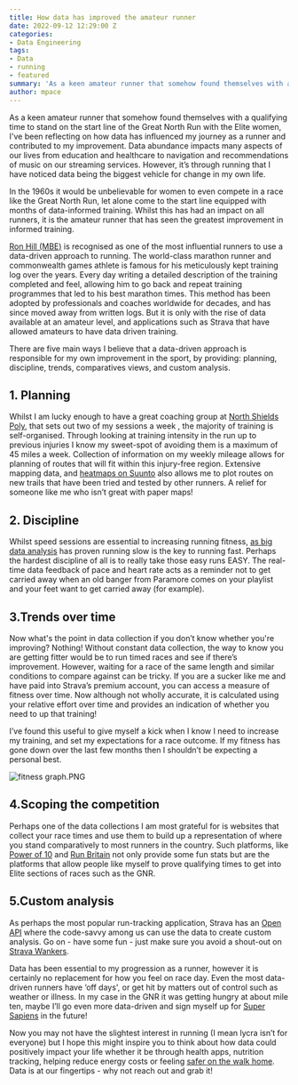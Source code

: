 ```yaml
---
title: How data has improved the amateur runner
date: 2022-09-12 12:29:00 Z
categories:
- Data Engineering
tags:
- Data
- running
- featured
summary: 'As a keen amateur runner that somehow found themselves with a qualifying time to stand on the start line of the Great North Run with the Elite women, I take a look at the main ways data has aided my journey to that start line. '
author: mpace
---
```


As a keen amateur runner that somehow found themselves with a qualifying time to stand on the start line of the Great North Run with the Elite women, I've been reflecting on how data has influenced my journey as a runner and contributed to my improvement. Data abundance impacts many aspects of our lives from education and healthcare to navigation and recommendations of music on our streaming services. However, it’s through running that I have noticed data being the biggest vehicle for change in my own life. 

In the 1960s it would be unbelievable for women to even compete in a race like the Great North Run, let alone come to the start line equipped with months of data-informed training. Whilst this has had an impact on all runners, it is the amateur runner that has seen the greatest improvement in informed training.

[Ron Hill (MBE)](https://en.wikipedia.org/wiki/Ron_Hill) is recognised as one of the most influential runners to use a data-driven approach to running. The world-class marathon runner and commonwealth games athlete is famous for his meticulously kept training log over the years. Every day writing a detailed description of the training completed and feel, allowing him to go back and repeat training programmes that led to his best marathon times. This method has been adopted by professionals and coaches worldwide for decades, and has since moved away from written logs. But it is only with the rise of data available at an amateur level, and applications such as Strava that have allowed amateurs to have data driven training. 

There are five main ways I believe that a data-driven approach is responsible for my own improvement in the sport, by providing: planning, discipline, trends, comparatives views, and custom analysis. 

## 1. Planning

Whilst I am lucky enough to have a great coaching group at [North Shields Poly](http://nspoly.org/), that sets out two of my sessions a week , the majority of training is self-organised. Through looking at training intensity in the run up to previous injuries I know my sweet-spot of avoiding them is a maximum of 45 miles a week. Collection of information on my weekly mileage allows for planning of routes that will fit within this injury-free region. Extensive mapping data, and [heatmaps on Suunto](https://www.suunto.com/en-gb/sports/News-Articles-container-page/keep-your-distance-with-heatmaps/) also allows me to plot routes on new trails that have been tried and tested by other runners. A relief for someone like me who isn’t great with paper maps! 

## 2. Discipline

Whilst speed sessions are essential to increasing running fitness, [as big data analysis](https://www.nature.com/articles/s41467-020-18737-6) has proven running slow is the key to running fast. Perhaps the hardest discipline of all is to really take those easy runs EASY. The real-time data feedback of pace and heart rate acts as a reminder not to get carried away when an old banger from Paramore comes on your playlist and your feet want to get carried away (for example). 

## 3.Trends over time

Now what's the point in data collection if you don’t know whether you're improving? Nothing! Without constant data collection, the way to know you are getting fitter would be to run timed races and see if there’s improvement. However, waiting for a race of the same length and similar conditions to compare against can be tricky. If you are a sucker like me and have paid into Strava’s premium account, you can access a measure of fitness over time. Now although not wholly accurate, it is calculated using your relative effort over time and provides an indication of whether you need to up that training! 

I’ve found this useful to give myself a kick when I know I need to increase my training, and set my expectations for a race outcome. If my fitness has gone down over the last few months then I shouldn’t be expecting a personal best. 

![fitness graph.PNG](/uploads/fitness%20graph.PNG)


## 4.Scoping the competition

Perhaps one of the data collections I am most grateful for is websites that collect your race times and  use them to build up a representation of where you stand comparatively to most runners in the country. Such platforms, like [Power of 10](https://www.thepowerof10.info/) and [Run Britain](https://www.runbritainrankings.com/) not only provide some fun stats but are the platforms that allow people like myself to prove qualifying times to get into Elite sections of races such as the GNR. 

## 5.Custom analysis

As perhaps the most popular run-tracking application, Strava has an [Open API](https://developers.strava.com/) where the code-savvy among us can use the data to create custom analysis. Go on - have some fun - just make sure you avoid a shout-out on [Strava Wankers](https://twitter.com/stravawankers?lang=en). 

Data has been essential to my progression as a runner, however it is certainly no replacement for how you feel on race day. Even the most data-driven runners have ‘off days', or get hit by matters out of control such as weather or illness. In my case in the GNR it was getting hungry at about mile ten, maybe I’ll go even more data-driven and sign myself up for [Super Sapiens](https://www.supersapiens.com/en-GB/)  in the future!  

Now you may not have the slightest interest in running (I mean lycra isn’t for everyone) but I hope this might inspire you to think about how data could positively impact your life whether it be through health apps, nutrition tracking, helping reduce energy costs or feeling [safer on the walk home](https://www.walksafe.io/). Data is at our fingertips - why not reach out and grab it! 
